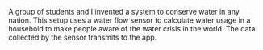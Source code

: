 
A group of students and I invented a system to conserve water in any nation. 
This setup uses a water flow sensor to calculate water usage in a household to make people aware of the water crisis in the world. 
The data collected by the sensor transmits to the app.
